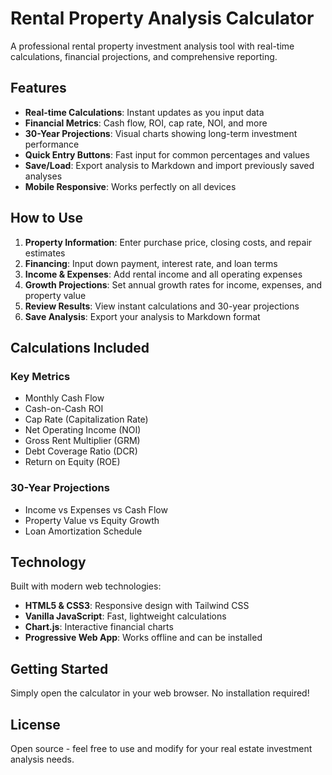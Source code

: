 # Rental Property Analysis Calculator

A professional rental property investment analysis tool with real-time calculations, financial projections, and comprehensive reporting.

## Features

- **Real-time Calculations**: Instant updates as you input data
- **Financial Metrics**: Cash flow, ROI, cap rate, NOI, and more
- **30-Year Projections**: Visual charts showing long-term investment performance
- **Quick Entry Buttons**: Fast input for common percentages and values
- **Save/Load**: Export analysis to Markdown and import previously saved analyses
- **Mobile Responsive**: Works perfectly on all devices

## How to Use

1. **Property Information**: Enter purchase price, closing costs, and repair estimates
2. **Financing**: Input down payment, interest rate, and loan terms
3. **Income & Expenses**: Add rental income and all operating expenses
4. **Growth Projections**: Set annual growth rates for income, expenses, and property value
5. **Review Results**: View instant calculations and 30-year projections
6. **Save Analysis**: Export your analysis to Markdown format

## Calculations Included

### Key Metrics
- Monthly Cash Flow
- Cash-on-Cash ROI
- Cap Rate (Capitalization Rate)
- Net Operating Income (NOI)
- Gross Rent Multiplier (GRM)
- Debt Coverage Ratio (DCR)
- Return on Equity (ROE)

### 30-Year Projections
- Income vs Expenses vs Cash Flow
- Property Value vs Equity Growth
- Loan Amortization Schedule

## Technology

Built with modern web technologies:
- **HTML5 & CSS3**: Responsive design with Tailwind CSS
- **Vanilla JavaScript**: Fast, lightweight calculations
- **Chart.js**: Interactive financial charts
- **Progressive Web App**: Works offline and can be installed

## Getting Started

Simply open the calculator in your web browser. No installation required!

## License

Open source - feel free to use and modify for your real estate investment analysis needs.
